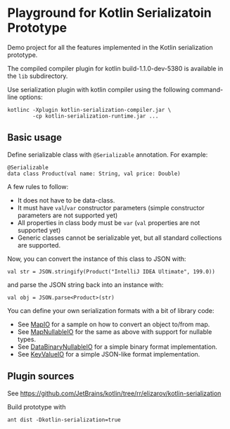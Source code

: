 # Playground for Kotlin Serializatoin Prototype

Demo project for all the features implemented in the Kotlin serialization prototype.

The compiled compiler plugin for kotlin build-1.1.0-dev-5380 is available in the `lib` subdirectory.

Use serialization plugin with kotlin compiler using the following command-line options:

```
kotlinc -Xplugin kotlin-serialization-compiler.jar \
        -cp kotlin-serialization-runtime.jar ...
```

## Basic usage

Define serializable class with `@Serializable` annotation. For example:

```
@Serializable
data class Product(val name: String, val price: Double)
```

A few rules to follow:
* It does not have to be data-class.
* It must have `val`/`var` constructor parameters (simple constructor parameters are not supported yet)
* All properties in class body must be `var` (`val` properties are not supported yet)
* Generic classes cannot be serializable yet, but all standard collections are supported.

Now, you can convert the instance of this class to JSON with:

```
val str = JSON.stringify(Product("IntelliJ IDEA Ultimate", 199.0))
```

and parse the JSON string back into an instance with:

```
val obj = JSON.parse<Product>(str)
```

You can define your own serialization formats with a bit of library code:

* See [MapIO](src/MapIO.kt) for a sample on how to convert an object to/from map.
* See [MapNullableIO](src/MapNullableIO.kt) for the same as above with support for nullable types.
* See [DataBinaryNullableIO](src/DataBinaryNullableIO.kt) for a simple binary format implementation.
* See [KeyValueIO](src/KeyValueIO.kt) for a simple JSON-like format implementation.

## Plugin sources

See https://github.com/JetBrains/kotlin/tree/rr/elizarov/kotlin-serialization

Build prototype with 
```
ant dist -Dkotlin-serialization=true
```
